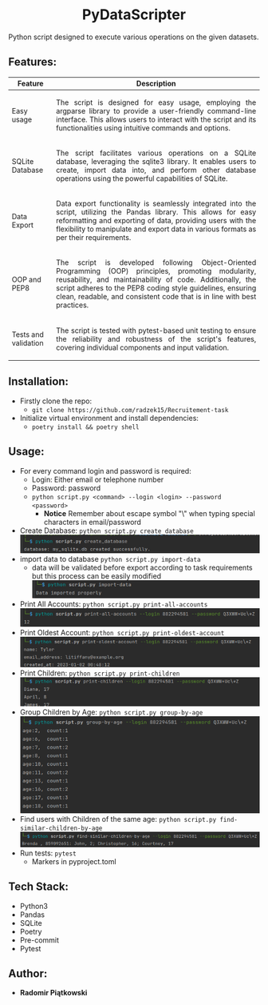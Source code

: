 <div align="center">
  <a href="https://github.com/radzek15/Recruitement-task"></a>
  <h1 align="center">PyDataScripter</h1>
  <p align="justify">Python script designed to execute various operations on the given datasets.</p></div>

## Features:

| Feature              | Description                                                                                                                                                                                                                                                                                                                     |
|----------------------|---------------------------------------------------------------------------------------------------------------------------------------------------------------------------------------------------------------------------------------------------------------------------------------------------------------------------------|
| Easy usage           | <p align="justify">The script is designed for easy usage, employing the argparse library to provide a user-friendly command-line interface. This allows users to interact with the script and its functionalities using intuitive commands and options.</p>                                                                     |
| SQLite Database      | <p align="justify">The script facilitates various operations on a SQLite database, leveraging the sqlite3 library. It enables users to create, import data into, and perform other database operations using the powerful capabilities of SQLite.</p>                                                                           |
| Data Export          | <p align="justify">Data export functionality is seamlessly integrated into the script, utilizing the Pandas library. This allows for easy reformatting and exporting of data, providing users with the flexibility to manipulate and export data in various formats as per their requirements.</p>                              |
| OOP and PEP8         | <p align="justify">The script is developed following Object-Oriented Programming (OOP) principles, promoting modularity, reusability, and maintainability of code. Additionally, the script adheres to the PEP8 coding style guidelines, ensuring clean, readable, and consistent code that is in line with best practices.</p> |
| Tests and validation | <p align="justify">The script is tested with pytest-based unit testing to ensure the reliability and robustness of the script's features, covering individual components and input validation.</p>                                                                                                                              |

## Installation:


   * Firstly clone the repo:
     * `git clone https://github.com/radzek15/Recruitement-task`
   * Initialize virtual environment and install dependencies:
     * `poetry install && poetry shell`

## Usage:
   * For every command login and password is required:
     - Login: Either email or telephone number
     - Password: password
     - `python script.py <command> --login <login> --password <password>`
       - **Notice** Remember about escape symbol "\\" when typing special characters in email/password
   * Create Database: `python script.py create_database`
     ![create-db.png](static%2Fcreate-db.png)
   * import data to database `python script.py import-data`
     * data will be validated before export according to task requirements but this process can be easily modified
     ![import-data.png](static%2Fimport-data.png)
   * Print All Accounts: `python script.py print-all-accounts`
     ![print_accounts.png](static%2Fprint_accounts.png)
   * Print Oldest Account: `python script.py print-oldest-account`
     ![print-oldest.png](static%2Fprint-oldest.png)
   * Print Children: `python script.py print-children`
     ![print-children.png](static%2Fprint-children.png)
   * Group Children by Age: `python script.py group-by-age`
     ![group-age.png](static%2Fgroup-age.png)
   * Find users with Children of the same age: `python script.py find-similar-children-by-age`
     ![find-similar.png](static%2Ffind-similar.png)
   * Run tests: `pytest`
     * Markers in pyproject.toml

## Tech Stack:
   * Python3
   * Pandas
   * SQLite
   * Poetry
   * Pre-commit
   * Pytest

## Author:
   * **Radomir Piątkowski**
